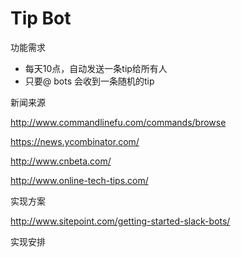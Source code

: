 # Tip Bot


功能需求

- 每天10点，自动发送一条tip给所有人
- 只要@ bots 会收到一条随机的tip

新闻来源

http://www.commandlinefu.com/commands/browse

https://news.ycombinator.com/

http://www.cnbeta.com/

http://www.online-tech-tips.com/

实现方案

http://www.sitepoint.com/getting-started-slack-bots/

实现安排